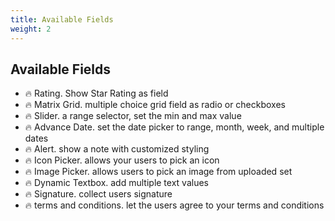 ```yaml
---
title: Available Fields
weight: 2
---
```


## Available Fields

- 🔥 Rating. Show Star Rating as field
- 🔥 Matrix Grid. multiple choice grid field as radio or checkboxes
- 🔥 Slider. a range selector, set the min and max value
- 🔥 Advance Date. set the date picker to range, month, week, and multiple dates
- 🔥 Alert. show a note with customized styling
- 🔥 Icon Picker. allows your users to pick an icon
- 🔥 Image Picker. allows users to pick an image from uploaded set
- 🔥 Dynamic Textbox. add multiple text values
- 🔥 Signature. collect users signature
- 🔥 terms and conditions. let the users agree to your terms and conditions
